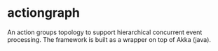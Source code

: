 # actiongraph
An action groups topology to support hierarchical concurrent event processing. The framework is built as a wrapper on top of Akka (java).
